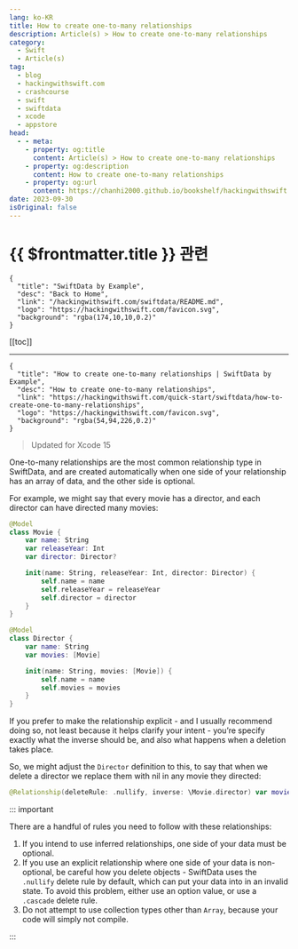 ```yaml
---
lang: ko-KR
title: How to create one-to-many relationships
description: Article(s) > How to create one-to-many relationships
category:
  - Swift
  - Article(s)
tag: 
  - blog
  - hackingwithswift.com
  - crashcourse
  - swift
  - swiftdata
  - xcode
  - appstore
head:
  - - meta:
    - property: og:title
      content: Article(s) > How to create one-to-many relationships
    - property: og:description
      content: How to create one-to-many relationships
    - property: og:url
      content: https://chanhi2000.github.io/bookshelf/hackingwithswift.com/swiftdata/how-to-create-one-to-many-relationships.html
date: 2023-09-30
isOriginal: false
---
```


# {{ $frontmatter.title }} 관련

```component VPCard
{
  "title": "SwiftData by Example",
  "desc": "Back to Home",
  "link": "/hackingwithswift.com/swiftdata/README.md",
  "logo": "https://hackingwithswift.com/favicon.svg",
  "background": "rgba(174,10,10,0.2)"
}
```

[[toc]]

---

```component VPCard
{
  "title": "How to create one-to-many relationships | SwiftData by Example",
  "desc": "How to create one-to-many relationships",
  "link": "https://hackingwithswift.com/quick-start/swiftdata/how-to-create-one-to-many-relationships", 
  "logo": "https://hackingwithswift.com/favicon.svg",
  "background": "rgba(54,94,226,0.2)"
}
```

> Updated for Xcode 15

One-to-many relationships are the most common relationship type in SwiftData, and are created automatically when one side of your relationship has an array of data, and the other side is optional.

For example, we might say that every movie has a director, and each director can have directed many movies:

```swift
@Model
class Movie {
    var name: String
    var releaseYear: Int
    var director: Director?

    init(name: String, releaseYear: Int, director: Director) {
        self.name = name
        self.releaseYear = releaseYear
        self.director = director
    }
}

@Model
class Director {
    var name: String
    var movies: [Movie]

    init(name: String, movies: [Movie]) {
        self.name = name
        self.movies = movies
    }
}
```

If you prefer to make the relationship explicit - and I usually recommend doing so, not least because it helps clarify your intent - you’re specify exactly what the inverse should be, and also what happens when a deletion takes place.

So, we might adjust the `Director` definition to this, to say that when we delete a director we replace them with nil in any movie they directed:

```swift
@Relationship(deleteRule: .nullify, inverse: \Movie.director) var movies: [Movie]
```

::: important

There are a handful of rules you need to follow with these relationships:

1. If you intend to use inferred relationships, one side of your data must be optional.
2. If you use an explicit relationship where one side of your data is non-optional, be careful how you delete objects - SwiftData uses the `.nullify` delete rule by default, which can put your data into in an invalid state. To avoid this problem, either use an option value, or use a `.cascade` delete rule.
3. Do not attempt to use collection types other than `Array`, because your code will simply not compile.

:::

